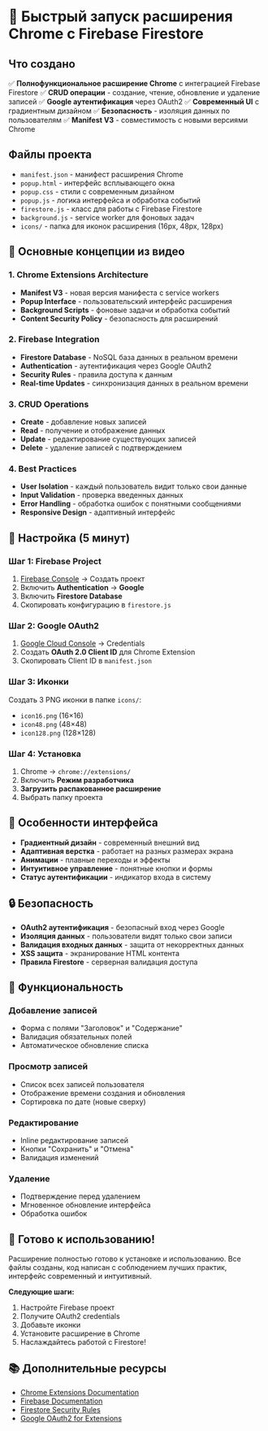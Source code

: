 # 🚀 Быстрый запуск расширения Chrome с Firebase Firestore

## Что создано

✅ **Полнофункциональное расширение Chrome** с интеграцией Firebase Firestore
✅ **CRUD операции** - создание, чтение, обновление и удаление записей
✅ **Google аутентификация** через OAuth2
✅ **Современный UI** с градиентным дизайном
✅ **Безопасность** - изоляция данных по пользователям
✅ **Manifest V3** - совместимость с новыми версиями Chrome

## Файлы проекта

- `manifest.json` - манифест расширения Chrome
- `popup.html` - интерфейс всплывающего окна
- `popup.css` - стили с современным дизайном
- `popup.js` - логика интерфейса и обработка событий
- `firestore.js` - класс для работы с Firebase Firestore
- `background.js` - service worker для фоновых задач
- `icons/` - папка для иконок расширения (16px, 48px, 128px)

## 🎯 Основные концепции из видео

### 1. Chrome Extensions Architecture
- **Manifest V3** - новая версия манифеста с service workers
- **Popup Interface** - пользовательский интерфейс расширения
- **Background Scripts** - фоновые задачи и обработка событий
- **Content Security Policy** - безопасность для расширений

### 2. Firebase Integration
- **Firestore Database** - NoSQL база данных в реальном времени
- **Authentication** - аутентификация через Google OAuth2
- **Security Rules** - правила доступа к данным
- **Real-time Updates** - синхронизация данных в реальном времени

### 3. CRUD Operations
- **Create** - добавление новых записей
- **Read** - получение и отображение данных
- **Update** - редактирование существующих записей
- **Delete** - удаление записей с подтверждением

### 4. Best Practices
- **User Isolation** - каждый пользователь видит только свои данные
- **Input Validation** - проверка введенных данных
- **Error Handling** - обработка ошибок с понятными сообщениями
- **Responsive Design** - адаптивный интерфейс

## 🔧 Настройка (5 минут)

### Шаг 1: Firebase Project
1. [Firebase Console](https://console.firebase.google.com/) → Создать проект
2. Включить **Authentication** → **Google**
3. Включить **Firestore Database**
4. Скопировать конфигурацию в `firestore.js`

### Шаг 2: Google OAuth2
1. [Google Cloud Console](https://console.cloud.google.com/) → Credentials
2. Создать **OAuth 2.0 Client ID** для Chrome Extension
3. Скопировать Client ID в `manifest.json`

### Шаг 3: Иконки
Создать 3 PNG иконки в папке `icons/`:
- `icon16.png` (16×16)
- `icon48.png` (48×48)  
- `icon128.png` (128×128)

### Шаг 4: Установка
1. Chrome → `chrome://extensions/`
2. Включить **Режим разработчика**
3. **Загрузить распакованное расширение**
4. Выбрать папку проекта

## 🎨 Особенности интерфейса

- **Градиентный дизайн** - современный внешний вид
- **Адаптивная верстка** - работает на разных размерах экрана
- **Анимации** - плавные переходы и эффекты
- **Интуитивное управление** - понятные кнопки и формы
- **Статус аутентификации** - индикатор входа в систему

## 🔒 Безопасность

- **OAuth2 аутентификация** - безопасный вход через Google
- **Изоляция данных** - пользователи видят только свои записи
- **Валидация входных данных** - защита от некорректных данных
- **XSS защита** - экранирование HTML контента
- **Правила Firestore** - серверная валидация доступа

## 📱 Функциональность

### Добавление записей
- Форма с полями "Заголовок" и "Содержание"
- Валидация обязательных полей
- Автоматическое обновление списка

### Просмотр записей
- Список всех записей пользователя
- Отображение времени создания и обновления
- Сортировка по дате (новые сверху)

### Редактирование
- Inline редактирование записей
- Кнопки "Сохранить" и "Отмена"
- Валидация изменений

### Удаление
- Подтверждение перед удалением
- Мгновенное обновление интерфейса
- Обработка ошибок

## 🚀 Готово к использованию!

Расширение полностью готово к установке и использованию. Все файлы созданы, код написан с соблюдением лучших практик, интерфейс современный и интуитивный.

**Следующие шаги:**
1. Настройте Firebase проект
2. Получите OAuth2 credentials
3. Добавьте иконки
4. Установите расширение в Chrome
5. Наслаждайтесь работой с Firestore!

## 📚 Дополнительные ресурсы

- [Chrome Extensions Documentation](https://developer.chrome.com/docs/extensions/)
- [Firebase Documentation](https://firebase.google.com/docs)
- [Firestore Security Rules](https://firebase.google.com/docs/firestore/security/get-started)
- [Google OAuth2 for Extensions](https://developer.chrome.com/docs/extensions/reference/identity/)
